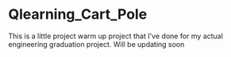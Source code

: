 # Qlearning_Cart_Pole
This is a little project warm up project that I've done for my actual engineering graduation project. Will be updating soon
